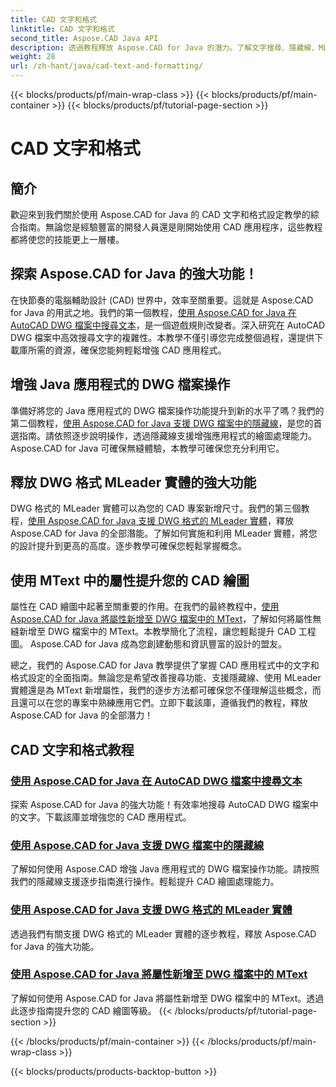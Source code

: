 ```yaml
---
title: CAD 文字和格式
linktitle: CAD 文字和格式
second_title: Aspose.CAD Java API
description: 透過教程釋放 Aspose.CAD for Java 的潛力。了解文字搜尋、隱藏線、MLeader 實體和 MText 屬性以增強您的 CAD 應用程式。
weight: 28
url: /zh-hant/java/cad-text-and-formatting/
---
```


{{< blocks/products/pf/main-wrap-class >}}
{{< blocks/products/pf/main-container >}}
{{< blocks/products/pf/tutorial-page-section >}}

# CAD 文字和格式

## 簡介
歡迎來到我們關於使用 Aspose.CAD for Java 的 CAD 文字和格式設定教學的綜合指南。無論您是經驗豐富的開發人員還是剛開始使用 CAD 應用程序，這些教程都將使您的技能更上一層樓。

## 探索 Aspose.CAD for Java 的強大功能！

在快節奏的電腦輔助設計 (CAD) 世界中，效率至關重要。這就是 Aspose.CAD for Java 的用武之地。我們的第一個教程，[使用 Aspose.CAD for Java 在 AutoCAD DWG 檔案中搜尋文本](./search-text-in-dwg/)，是一個遊戲規則改變者。深入研究在 AutoCAD DWG 檔案中高效搜尋文字的複雜性。本教學不僅引導您完成整個過程，還提供下載庫所需的資源，確保您能夠輕鬆增強 CAD 應用程式。

## 增強 Java 應用程式的 DWG 檔案操作

準備好將您的 Java 應用程式的 DWG 檔案操作功能提升到新的水平了嗎？我們的第二個教程，[使用 Aspose.CAD for Java 支援 DWG 檔案中的隱藏線](./support-hidden-lines-in-dwg/)，是您的首選指南。請依照逐步說明操作，透過隱藏線支援增強應用程式的繪圖處理能力。 Aspose.CAD for Java 可確保無縫體驗，本教學可確保您充分利用它。

## 釋放 DWG 格式 MLeader 實體的強大功能

DWG 格式的 MLeader 實體可以為您的 CAD 專案新增尺寸。我們的第三個教程，[使用 Aspose.CAD for Java 支援 DWG 格式的 MLeader 實體](./support-mleader-entity/)，釋放 Aspose.CAD for Java 的全部潛能。了解如何實施和利用 MLeader 實體，將您的設計提升到更高的高度。逐步教學可確保您輕鬆掌握概念。

## 使用 MText 中的屬性提升您的 CAD 繪圖

屬性在 CAD 繪圖中起著至關重要的作用。在我們的最終教程中，[使用 Aspose.CAD for Java 將屬性新增至 DWG 檔案中的 MText](./add-attributes-to-mtext/)，了解如何將屬性無縫新增至 DWG 檔案中的 MText。本教學簡化了流程，讓您輕鬆提升 CAD 工程圖。 Aspose.CAD for Java 成為您創建動態和資訊豐富的設計的盟友。

總之，我們的 Aspose.CAD for Java 教學提供了掌握 CAD 應用程式中的文字和格式設定的全面指南。無論您是希望改善搜尋功能、支援隱藏線、使用 MLeader 實體還是為 MText 新增屬性，我們的逐步方法都可確保您不僅理解這些概念，而且還可以在您的專案中熟練應用它們。立即下載該庫，遵循我們的教程，釋放 Aspose.CAD for Java 的全部潛力！

## CAD 文字和格式教程
### [使用 Aspose.CAD for Java 在 AutoCAD DWG 檔案中搜尋文本](./search-text-in-dwg/)
探索 Aspose.CAD for Java 的強大功能！有效率地搜尋 AutoCAD DWG 檔案中的文字。下載該庫並增強您的 CAD 應用程式。
### [使用 Aspose.CAD for Java 支援 DWG 檔案中的隱藏線](./support-hidden-lines-in-dwg/)
了解如何使用 Aspose.CAD 增強 Java 應用程式的 DWG 檔案操作功能。請按照我們的隱藏線支援逐步指南進行操作。輕鬆提升 CAD 繪圖處理能力。
### [使用 Aspose.CAD for Java 支援 DWG 格式的 MLeader 實體](./support-mleader-entity/)
透過我們有關支援 DWG 格式的 MLeader 實體的逐步教程，釋放 Aspose.CAD for Java 的強大功能。
### [使用 Aspose.CAD for Java 將屬性新增至 DWG 檔案中的 MText](./add-attributes-to-mtext/)
了解如何使用 Aspose.CAD for Java 將屬性新增至 DWG 檔案中的 MText。透過此逐步指南提升您的 CAD 繪圖等級。
{{< /blocks/products/pf/tutorial-page-section >}}

{{< /blocks/products/pf/main-container >}}
{{< /blocks/products/pf/main-wrap-class >}}

{{< blocks/products/products-backtop-button >}}
